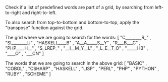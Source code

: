 Check if a list of predefined words are part of a grid, by searching from left-to-right and right-to-left.

To also search from top-to-bottom and bottom-to-top, apply the "transpose" function against the grid.

The grid where we are going to search for the words:
[ "C________R_" , "SI________U" , "HASKELL____B" , "A__A_____S__Y" , "R___B___C" , "PHP____H__" , "S_LREP_" , "__I__M_Y__L" , "_L_E__T_O" , "_____HB" , "____O" , "___CN" ]

The words that we are going to search in the above grid:
[ "BASIC" , "COBOL" , "CSHARP" , "HASKELL" , "LISP" , "PERL" , "PHP" , "PYTHON" , "RUBY" , "SCHEME" ]
